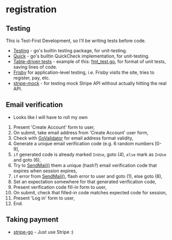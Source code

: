 # registration

## Testing

This is Test-First Development, so I'll be writing tests before code.

* [Testing](https://golang.org/pkg/testing/) - go's builtin testing package, for unit-testing.
* [Quick](https://golang.org/pkg/testing/quick/) - go's builtin QuickCheck implementation, for unit-testing.
* [Table-driven tests](https://github.com/golang/go/wiki/TableDrivenTests) - example of this: [fmt_test.go](https://golang.org/src/fmt/fmt_test.go), for format of unit tests, saving lines of code.
* [Frisby](https://github.com/verdverm/frisby) for application-level testing, i.e. Frisby visits the site, tries to register, pay, etc.
* [stripe-mock](https://github.com/stripe/stripe-mock) - for testing mock Stripe API without actually hitting the real API.

## Email verification
* Looks like I will have to roll my own

1. Present 'Create Account' form to user,
2. On submit, take email address from 'Create Account' user form,
3. Check with [GoValidator](https://github.com/asaskevich/govalidator) for email address format validity,
4. Generate a unique email verification code (e.g. 6 random numbers [0-9],
5. `if` generated code is already marked `InUse`, goto (4), `else` mark as `InUse` and goto (6),
6. Try to [SendMail()](https://golang.org/pkg/net/smtp/#SendMail) them a unique (hash?) email verification code that expires when session expires,
7. `if` error from [SendMail()](https://golang.org/pkg/net/smtp/#SendMail), flash error to user and goto (1), else goto (8),
8. Set an expectation somewhere for that generated verification code,
9. Present verification code fill-in form to user,
10. On submit, check that filled-in code matches expected code for session,
11. Present 'Log in' form to user,
12. End.

## Taking payment

* [stripe-go](https://stripe.com/docs/checkout/go) - Just use Stripe :)
